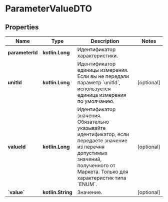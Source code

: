 
# ParameterValueDTO

## Properties
| Name | Type | Description | Notes |
| ------------ | ------------- | ------------- | ------------- |
| **parameterId** | **kotlin.Long** | Идентификатор характеристики. |  |
| **unitId** | **kotlin.Long** | Идентификатор единицы измерения. Если вы не передали параметр &#x60;unitId&#x60;, используется единица измерения по умолчанию. |  [optional] |
| **valueId** | **kotlin.Long** | Идентификатор значения.  Обязательно указывайте идентификатор, если передаете значение из перечня допустимых значений, полученного от Маркета.  Только для характеристик типа &#x60;ENUM&#x60;.  |  [optional] |
| **&#x60;value&#x60;** | **kotlin.String** | Значение. |  [optional] |



